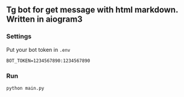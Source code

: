 ## Tg bot for get message with html markdown. Written in aiogram3

### Settings

Put your bot token in `.env`

```
BOT_TOKEN=1234567890:1234567890
```

### Run

```bash
python main.py
```
